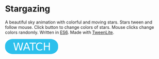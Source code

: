 # Stargazing

A beautiful sky animation with colorful and moving stars. Stars tween and follow mouse. Click button to change colors of stars. Mouse clicks change colors randomly. Written in [ES6](https://www.ecma-international.org/ecma-262/6.0/). Made with [TweenLite](https://greensock.com/tweenlite).

[![button](watch.png)](https://berkerol.github.io/stargazing/stargazing.html)
